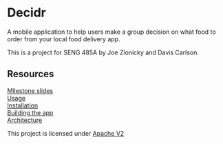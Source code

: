 # Decidr
A mobile application to help users make a group decision on what food to order from your local food delivery app.

This is a project for SENG 485A by Joe Zlonicky and Davis Carlson.

## Resources
[Milestone slides](https://github.com/DecidrApp/decidr/wiki)  
[Usage](https://github.com/DecidrApp/decidr/wiki/Usage)  
[Installation](https://github.com/DecidrApp/decidr/wiki/Installation)  
[Building the app](https://github.com/DecidrApp/decidr/wiki/Building)  
[Architecture](https://github.com/DecidrApp/decidr/wiki/Architecture)  

This project is licensed under [Apache V2](https://github.com/DecidrApp/decidr/blob/master/LICENSE.txt)
